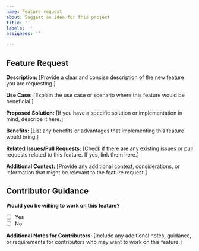 ```yaml
---
name: Feature request
about: Suggest an idea for this project
title: ''
labels: ''
assignees: ''

---
```


## Feature Request

**Description:**
[Provide a clear and concise description of the new feature you are requesting.]

**Use Case:**
[Explain the use case or scenario where this feature would be beneficial.]

**Proposed Solution:**
[If you have a specific solution or implementation in mind, describe it here.]

**Benefits:**
[List any benefits or advantages that implementing this feature would bring.]

**Related Issues/Pull Requests:**
[Check if there are any existing issues or pull requests related to this feature. If yes, link them here.]

**Additional Context:**
[Provide any additional context, considerations, or information that might be relevant to the feature request.]

## Contributor Guidance

**Would you be willing to work on this feature?**
- [ ] Yes
- [ ] No

**Additional Notes for Contributors:**
[Include any additional notes, guidance, or requirements for contributors who may want to work on this feature.]
